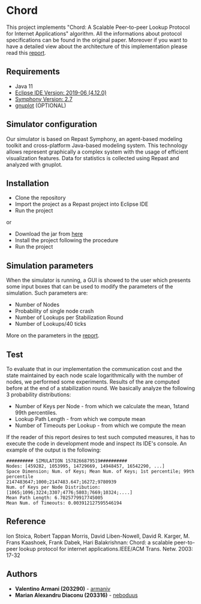 # Chord
This project implements "Chord: A Scalable Peer-to-peer Lookup Protocol for Internet Applications" algorithm. All the informations about protocol specifications can be found in the original paper. Moreover if you want to have a detailed view about the architecture of this implementation please read this [report](https://github.com/armaniv/chord/blob/master/docs/ImplementationReport.pdf).

## Requirements
* Java 11 
* [Eclipse IDE Version: 2019-06 (4.12.0)](https://www.eclipse.org/downloads/packages/release/2019-06)
* [Symphony Version: 2.7](https://repast.github.io/)
* [gnuplot](http://www.gnuplot.info/) (OPTIONAL)

## Simulator configuration
Our simulator is based on Repast Symphony, an agent-based modeling toolkit
and  cross-platform  Java-based  modeling  system.   This  technology  allows
represent graphically a complex system with the usage of efficient visualization
features. Data for statistics is collected using Repast and analyzed with gnuplot.

## Installation
* Clone the repository
* Import the project as a Repast project into Eclipse IDE
* Run the project

or
 
* Download the jar from [here](https://drive.google.com/file/d/1cFAPJimTmByIpYYuX9FHccJoei_pfYK7/view?usp=sharing)
* Install the project following the procedure
* Run the project

## Simulation parameters
When the simulator is running, a GUI is showed to the user which presents some input boxes that can be used to modify the parameters of the simulation. Such parameters are:

* Number of Nodes
* Probability of single node crash
* Number of Lookups per Stabilization Round
* Number of Lookups/40 ticks

More on the parameters in the [report](https://github.com/armaniv/chord/blob/master/docs/ImplementationReport.pdf).


## Test
To evaluate that in our implementation the communication cost and the state maintained  by  each  node  scale  logarithmically  with  the  number  of  nodes,  we performed some experiments.  Results of the are computed before at the end of a stabilization round.  We basically analyze the following 3 probability distributions:
* Number of Keys per Node - from which we calculate the mean, 1stand 99th percentiles.
* Lookup Path Length - from which we compute mean
* Number of Timeouts per Lookup - from which we compute the mean

If the reader of this report desires to test such computed measures, it has to execute the code in development mode and inspect its IDE's console. An example of the output is the following:
        
```
########## SIMULATION 1578266879519##########
Nodes: [459282, 1053995, 14729669, 14948457, 16542290, ...]
Space Dimension; Num. of Keys; Mean Num. of Keys; 1st percentile; 99th percentile
2147483647;1000;2147483.647;16272;9780939
Num. of Keys per Node Distribution: [1065;1096;3224;3307;4776;5803;7669;10324;....]
Mean Path Length: 6.7025779917745005
Mean Num. of Timeouts: 0.003912127595546194
```

## Reference

Ion Stoica, Robert Tappan Morris, David Liben-Nowell, David R. Karger, M. Frans Kaashoek, Frank Dabek, Hari Balakrishnan: Chord: a scalable peer-to-peer lookup protocol for internet applications.IEEE/ACM Trans. Netw. 2003: 17-32


## Authors

* **Valentino Armani (203290)** - [armaniv](https://github.com/armaniv)
* **Marian Alexandru Diaconu (203316)** - [neboduus](https://github.com/neboduus)
